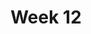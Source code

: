 ---
title: "Week 12"
weight: 2
bookFlatSection: true
# bookToc: true
# bookHidden: false
bookCollapseSection: false
# bookComments: false
# bookSearchExclude: false
---